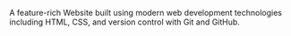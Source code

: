 A feature-rich Website built using modern web development technologies including HTML, CSS, and version control with Git and GitHub.

